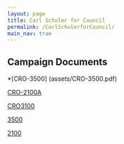 ```yaml
---
layout: page
title: Carl Schuler for Council
permalink: /CarlSchulerforCouncil/
main_nav: true
---
```

## Campaign Documents

*[CRO-3500] (assets/CRO-3500.pdf)

[CRO-2100A](assets/CRO-2100A.pdf)

[CRO3100](assets/3100.pdf)


[3500](https://github.com/carlschuler.github.io/tree/master/assets/CRO-3500.pdf)

[2100](assets/2100.pdf)
